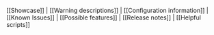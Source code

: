 [[Showcase]] | [[Warning descriptions]] | [[Configuration information]] | [[Known Issues]] | [[Possible features]] | [[Release notes]] | [[Helpful scripts]]
